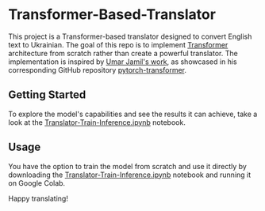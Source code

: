 # Transformer-Based-Translator

This project is a Transformer-based translator designed to convert English text to Ukrainian. The goal of this repo is to implement [Transformer](https://arxiv.org/pdf/1706.03762.pdf) architecture from scratch rather than create a powerful translator. The implementation is inspired by [Umar Jamil's work](https://www.youtube.com/watch?v=ISNdQcPhsts), as showcased in his corresponding GitHub repository [pytorch-transformer](https://github.com/hkproj/pytorch-transformer).

## Getting Started

To explore the model's capabilities and see the results it can achieve, take a look at the [Translator-Train-Inference.ipynb](https://github.com/AkmOleksandr/Transformer-Based-Translator/blob/main/Translator_Training-Inference.ipynb) notebook.

## Usage

You have the option to train the model from scratch and use it directly by downloading the [Translator-Train-Inference.ipynb](https://github.com/AkmOleksandr/Transformer-Based-Translator/blob/main/Translator_Training-Inference.ipynb) notebook and running it on Google Colab.

Happy translating!

